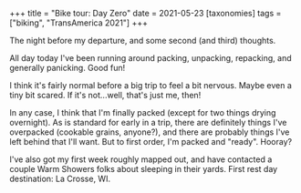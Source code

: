 +++
title = "Bike tour: Day Zero"
date = 2021-05-23
[taxonomies]
tags = ["biking", "TransAmerica 2021"]
+++

The night before my departure, and some second (and third) thoughts.

<!-- more -->

All day today I've been running around packing, unpacking, repacking, and
generally panicking. Good fun!

I think it's fairly normal before a big trip to feel a bit nervous. Maybe
even a tiny bit scared. If it's not...well, that's just me, then!

In any case, I think that I'm finally packed (except for two things drying
overnight). As is standard for early in a trip, there are definitely things
I've overpacked (cookable grains, anyone?), and there are probably things
I've left behind that I'll want. But to first order, I'm packed and
"ready". Hooray?

I've also got my first week roughly mapped out, and have contacted a
couple Warm Showers folks about sleeping in their yards. First rest day
destination: La Crosse, WI.

